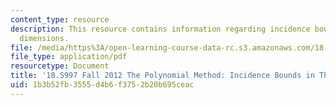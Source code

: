 ```yaml
---
content_type: resource
description: This resource contains information regarding incidence bounds in three
  dimensions.
file: /media/https%3A/open-learning-course-data-rc.s3.amazonaws.com/18-s997-the-polynomial-method-fall-2012/1b3b52fb3555d4b6f3752b20b695ceac_MIT18_S997F12_lec20.pdf
file_type: application/pdf
resourcetype: Document
title: '18.S997 Fall 2012 The Polynomial Method: Incidence Bounds in Three Dimensions'
uid: 1b3b52fb-3555-d4b6-f375-2b20b695ceac
---
```

